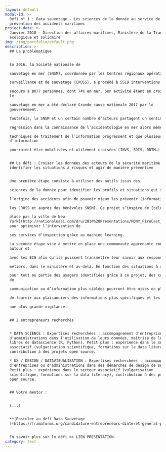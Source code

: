 ```yaml
---
layout: default
modal-id: >-
  Défi n° 1 : Data sauvetage - Les sciences de la donnée au service de la
  prévention des accidents maritimes
project-date: >-
  Janvier 2018 - Direction des affaires maritimes, Ministère de la Transition
  écologique et solidaire
img: /img/portfolio/default.png
description: >-
  ## La problématique


  En 2016, la Société nationale de

  sauvetage en mer (SNSM), coordonnée par les Centres régionaux opérationnels de

  surveillance et de sauvetage (CROSS), a procédé à 5519 interventions et porté

  secours à 8077 personnes, dont 74% en mer. Son activité étant en croissance,
  le

  sauvetage en mer a été déclaré Grande cause nationale 2017 par le
  gouvernement.

  Toutefois, la SNSM et un certain nombre d’acteurs partagent un sentiment de

  régression dans la connaissance de l’accidentologie en mer alors même que les

  techniques de traitement de l’information progressent et que plusieurs sources
  d’information

  pourraient être mobilisées et utilement croisées (INVS, SDIS, DDTM…).


  ## Le défi : Croiser les données des acteurs de la sécurité maritime pour
  identifier les situations à risques et agir de manière préventive


  Une première étape consiste à utiliser des outils issus des

  sciences de la donnée pour identifier les profils et situations qui sont à

  l’origine des accidents afin de pouvoir mieux les prévenir (informations dans

  les CROSS et auprès des bénévoles SNSM). Ce projet s’inspire de [celui mis en

  place par la ville de New
  York](http://nationaluasi.com/dru/2014%20Presentations/FDNY_FireCast_UASI_2014-5-22.pdf)
  pour optimiser l’intervention de

  ses services d’inspection grâce au machine learning.

  La seconde étape vise à mettre en place une communauté apprenante construite
  autour et

  avec les EIG afin qu’ils puissent transmettre leur savoir aux responsables

  métiers, dans le ministère et au-delà. En fonction des situations à risques

  pour tout ou partie des usagers identifiées grâce à ce projet, des campagnes
  de

  communication ou d’information plus ciblées pourront être mises en place afin

  de fournir aux plaisanciers des informations plus spécifiques et les inciter à

  une plus grande vigilance.


  ## 2 entrepreneurs recherchés


  * DATA SCIENCE : Expertises recherchées : accompagnement d'entreprises ou
  d'administrations dans l'utilisation de leurs données, maîtrise de logiciels
  libres de datascience (R, Python). Petit plus : expérience dans le secteur
  associatif (vulgarisation scientifique, formations sur la data literacy),
  contribution à des projets open source.

  * UX / DESIGN / DATAVISUALISATION : Expertises recherchées : accompagnement
  d'entreprises ou d'administrations dans des démarches de design de service.
  Petit plus : expérience dans le secteur associatif (vulgarisation
  scientifique, formations sur la data literacy), contribution à des projects
  open source.


  ## Votre mentor :


  (...)


  **[Postuler au défi Data Sauvetage
  ](https://framaforms.org/candidature-entrepreneurs-dinteret-general-promo-2-1501592391)**


  En savoir plus sur le défi >> LIEN PRESENTATION.
category: test
---
```






